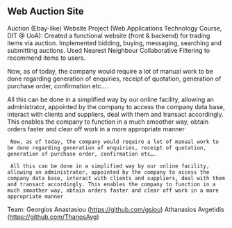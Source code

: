 ## Web Auction Site

Auction (Ebay-like) Website Project (Web Applications Technology Course, DIT @ UoA): Created a functional website (front & backend) for trading items via auction. Implemented bidding, buying, messaging, searching and submitting auctions. Used Nearest Neighbour Collaborative Filtering to recommend items to users.    

Now, as of today, the company would require a lot of manual work to be done regarding generation of enquiries, receipt of quotation, generation of purchase order, confirmation etc…. 

All this can be done in a simplified way by our online facility, allowing an administrator, appointed by the company to access the company data base, interact with clients and suppliers, deal with them and transact accordingly. This enables the company to function in a much smoother way, obtain orders faster and clear off work in a more appropriate manner

     Now, as of today, the company would require a lot of manual work to be done regarding generation of enquiries, receipt of quotation, generation of purchase order, confirmation etc….
     
     All this can be done in a simplified way by our online facility, allowing an administrator, appointed by the company to access the company data base, interact with clients and suppliers, deal with them and transact accordingly. This enables the company to function in a much smoother way, obtain orders faster and clear off work in a more appropriate manner

Team: 
Georgios Anastasiou (https://github.com/gsiou)
Athanasios Avgetidis (https://github.com/ThanosAvg)
